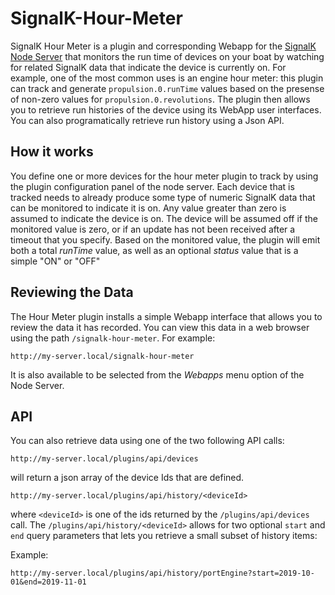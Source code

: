 # SignalK-Hour-Meter
SignalK Hour Meter is a plugin and corresponding Webapp for the [SignalK Node Server](https://github.com/SignalK/signalk-server-node) that monitors
the run time of devices on your boat by watching for related SignalK data that indicate the device is currently on.  For example, one of the
most common uses is an engine hour meter: this plugin can track and generate `propulsion.0.runTime` values based on the presense of
non-zero values for `propulsion.0.revolutions`.  The plugin then allows you to retrieve run histories of the device using its WebApp user
interfaces. You can also programatically retrieve run history using a Json API.


## How it works
You define one or more devices for the hour meter plugin to track by using the plugin configuration panel of the node server.  Each device that is
tracked needs to already produce some type of numeric SignalK data that can be monitored to indicate it is on. Any value greater than zero is assumed to indicate the device is on.  The device will be assumed off if the monitored value is zero, or if an update has not been received after a timeout
that you specify.  Based on the monitored value, the plugin will emit both a total *runTime* value, as well as an optional *status* value that is
a simple "ON" or "OFF"

## Reviewing the Data
The Hour Meter plugin installs a simple Webapp interface that allows you to review the data it has recorded. You can
view this data in a web browser using the path `/signalk-hour-meter`.  For example:

```
http://my-server.local/signalk-hour-meter
```

It is also available to be selected from the *Webapps* menu option of the Node Server.

## API
You can also retrieve data using one of the two following API calls:

```
http://my-server.local/plugins/api/devices
```

will return a json array of the device Ids that are defined.

```
http://my-server.local/plugins/api/history/<deviceId>
```

where `<deviceId>` is one of the ids returned by the `/plugins/api/devices` call.  The `/plugins/api/history/<deviceId>` allows for
two optional `start` and `end` query parameters that lets you retrieve a small subset of history items:


Example:
```
http://my-server.local/plugins/api/history/portEngine?start=2019-10-01&end=2019-11-01
```
